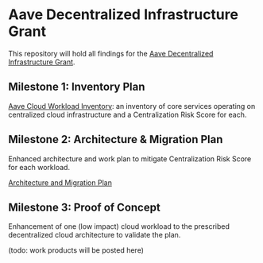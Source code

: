 # Aave Decentralized Infrastructure Grant
 This repository will hold all findings for the [Aave Decentralized Infrastructure Grant](https://docs.google.com/document/d/1QtThIW7iLq9_M2VeF5nW8ks77j3cMyR2CeWLiBuNMv4/edit?usp=sharing).

## Milestone 1: Inventory Plan
 
 [Aave Cloud Workload Inventory](https://docs.google.com/spreadsheets/d/1esom0DIDzEMOJR3puAHIi0CfxLHFpHhfApMMKVuMiJE/edit?usp=sharing): an inventory of core services operating on centralized cloud infrastructure and a Centralization Risk Score for each.
  

## Milestone 2: Architecture & Migration Plan
 
 Enhanced architecture and work plan to mitigate Centralization Risk Score for each workload.

[Architecture and Migration Plan](https://docs.google.com/document/d/1zudCtnGfHeNioUu3rh0SfNr17sA5a8AyadX-cpABQSI/edit#bookmark=id.fwwlsffbmt46)

 
## Milestone 3: Proof of Concept
 
 Enhancement of one (low impact) cloud workload to the prescribed decentralized cloud architecture to validate the plan.
 
 (todo: work products will be posted here)
 
 
